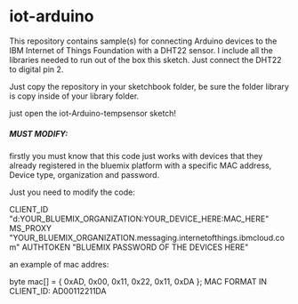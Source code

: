 # iot-arduino
This repository contains sample(s) for connecting Arduino devices to the IBM Internet of Things Foundation with a DHT22 sensor.
I include all the libraries needed to run out of the box this sketch.
Just connect the DHT22 to digital pin 2.

Just copy the repository in your sketchbook folder, be sure the folder library is copy inside of your library folder.

just open the iot-Arduino-tempsensor sketch!


##### MUST MODIFY:

firstly you must know that this code just works with devices that they already registered in the bluemix platform with a specific MAC address, Device type, organization and password.

Just you need to modify the code:

CLIENT_ID "d:YOUR_BLUEMIX_ORGANIZATION:YOUR_DEVICE_HERE:MAC_HERE"
MS_PROXY "YOUR_BLUEMIX_ORGANIZATION.messaging.internetofthings.ibmcloud.com"
AUTHTOKEN "BLUEMIX PASSWORD OF THE DEVICES HERE"

an example of mac addres: 

byte mac[] = { 0xAD, 0x00, 0x11, 0x22, 0x11, 0xDA };
MAC FORMAT IN CLIENT_ID: AD00112211DA
 
